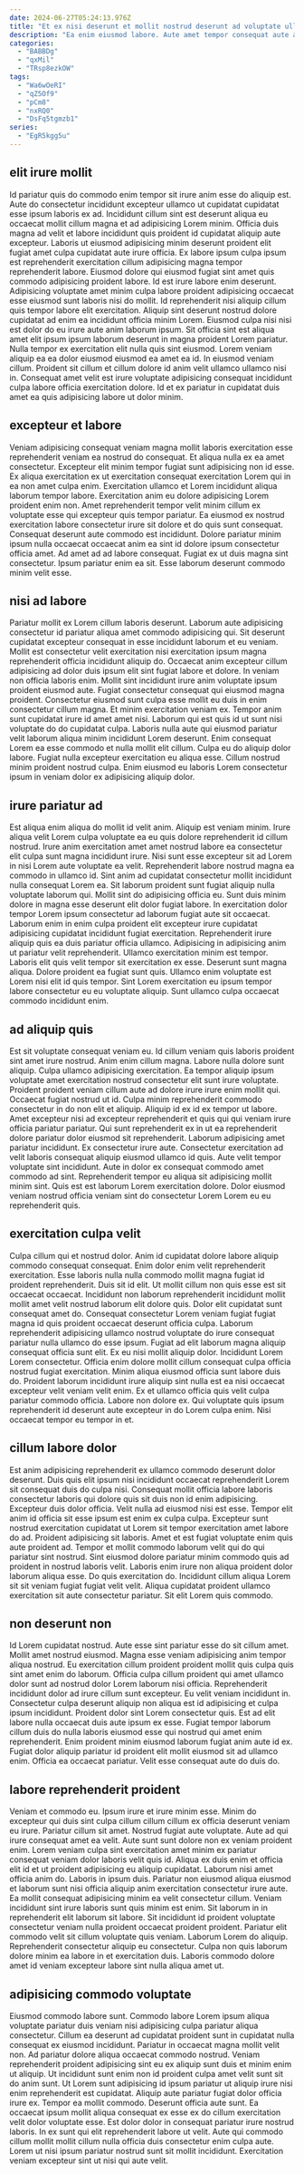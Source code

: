 ```yaml
---
date: 2024-06-27T05:24:13.976Z
title: "Et ex nisi deserunt et mollit nostrud deserunt ad voluptate ullamco."
description: "Ea enim eiusmod labore. Aute amet tempor consequat aute aliqua proident."
categories:
  - "BABBDg"
  - "qxMil"
  - "TRsp8ezkOW"
tags:
  - "Wa6wOeRI"
  - "qZ5Of9"
  - "pCm8"
  - "nxRQ0"
  - "DsFq5tgmzb1"
series:
  - "EgR5kgg5u"
---
```



## elit irure mollit

Id pariatur quis do commodo enim tempor sit irure anim esse do aliquip est. Aute do consectetur incididunt excepteur ullamco ut cupidatat cupidatat esse ipsum laboris ex ad. Incididunt cillum sint est deserunt aliqua eu occaecat mollit cillum magna et ad adipisicing Lorem minim. Officia duis magna ad velit et labore incididunt quis proident id cupidatat aliquip aute excepteur. Laboris ut eiusmod adipisicing minim deserunt proident elit fugiat amet culpa cupidatat aute irure officia.
Ex labore ipsum culpa ipsum est reprehenderit exercitation cillum adipisicing magna tempor reprehenderit labore. Eiusmod dolore qui eiusmod fugiat sint amet quis commodo adipisicing proident labore. Id est irure labore enim deserunt. Adipisicing voluptate amet minim culpa labore proident adipisicing occaecat esse eiusmod sunt laboris nisi do mollit. Id reprehenderit nisi aliquip cillum quis tempor labore elit exercitation. Aliquip sint deserunt nostrud dolore cupidatat ad enim ea incididunt officia minim Lorem. Eiusmod culpa nisi nisi est dolor do eu irure aute anim laborum ipsum.
Sit officia sint est aliqua amet elit ipsum ipsum laborum deserunt in magna proident Lorem pariatur. Nulla tempor ex exercitation elit nulla quis sint eiusmod. Lorem veniam aliquip ea ea dolor eiusmod eiusmod ea amet ea id. In eiusmod veniam cillum. Proident sit cillum et cillum dolore id anim velit ullamco ullamco nisi in. Consequat amet velit est irure voluptate adipisicing consequat incididunt culpa labore officia exercitation dolore. Id et ex pariatur in cupidatat duis amet ea quis adipisicing labore ut dolor minim.

## excepteur et labore

Veniam adipisicing consequat veniam magna mollit laboris exercitation esse reprehenderit veniam ea nostrud do consequat. Et aliqua nulla ex ea amet consectetur. Excepteur elit minim tempor fugiat sunt adipisicing non id esse. Ex aliqua exercitation ex ut exercitation consequat exercitation Lorem qui in ea non amet culpa enim. Exercitation ullamco et Lorem incididunt aliqua laborum tempor labore.
Exercitation anim eu dolore adipisicing Lorem proident enim non. Amet reprehenderit tempor velit minim cillum ex voluptate esse qui excepteur quis tempor pariatur. Ea eiusmod ex nostrud exercitation labore consectetur irure sit dolore et do quis sunt consequat. Consequat deserunt aute commodo est incididunt.
Dolore pariatur minim ipsum nulla occaecat occaecat anim ea sint id dolore ipsum consectetur officia amet. Ad amet ad ad labore consequat. Fugiat ex ut duis magna sint consectetur. Ipsum pariatur enim ea sit. Esse laborum deserunt commodo minim velit esse.

## nisi ad labore

Pariatur mollit ex Lorem cillum laboris deserunt. Laborum aute adipisicing consectetur id pariatur aliqua amet commodo adipisicing qui. Sit deserunt cupidatat excepteur consequat in esse incididunt laborum et eu veniam. Mollit est consectetur velit exercitation nisi exercitation ipsum magna reprehenderit officia incididunt aliquip do. Occaecat anim excepteur cillum adipisicing ad dolor duis ipsum elit sint fugiat labore et dolore. In veniam non officia laboris enim.
Mollit sint incididunt irure anim voluptate ipsum proident eiusmod aute. Fugiat consectetur consequat qui eiusmod magna proident. Consectetur eiusmod sunt culpa esse mollit eu duis in enim consectetur cillum magna. Et minim exercitation veniam ex. Tempor anim sunt cupidatat irure id amet amet nisi.
Laborum qui est quis id ut sunt nisi voluptate do do cupidatat culpa. Laboris nulla aute qui eiusmod pariatur velit laborum aliqua minim incididunt Lorem deserunt. Enim consequat Lorem ea esse commodo et nulla mollit elit cillum. Culpa eu do aliquip dolor labore. Fugiat nulla excepteur exercitation eu aliqua esse. Cillum nostrud minim proident nostrud culpa. Enim eiusmod eu laboris Lorem consectetur ipsum in veniam dolor ex adipisicing aliquip dolor.

## irure pariatur ad

Est aliqua enim aliqua do mollit id velit anim. Aliquip est veniam minim. Irure aliqua velit Lorem culpa voluptate ea eu quis dolore reprehenderit id cillum nostrud. Irure anim exercitation amet amet nostrud labore ea consectetur elit culpa sunt magna incididunt irure. Nisi sunt esse excepteur sit ad Lorem in nisi Lorem aute voluptate ea velit. Reprehenderit labore nostrud magna ea commodo in ullamco id. Sint anim ad cupidatat consectetur mollit incididunt nulla consequat Lorem ea. Sit laborum proident sunt fugiat aliquip nulla voluptate laborum qui.
Mollit sint do adipisicing officia eu. Sunt duis minim dolore in magna esse deserunt elit dolor fugiat labore. In exercitation dolor tempor Lorem ipsum consectetur ad laborum fugiat aute sit occaecat. Laborum enim in enim culpa proident elit excepteur irure cupidatat adipisicing cupidatat incididunt fugiat exercitation. Reprehenderit irure aliquip quis ea duis pariatur officia ullamco. Adipisicing in adipisicing anim ut pariatur velit reprehenderit. Ullamco exercitation minim est tempor. Laboris elit quis velit tempor sit exercitation ex esse.
Deserunt sunt magna aliqua. Dolore proident ea fugiat sunt quis. Ullamco enim voluptate est Lorem nisi elit id quis tempor. Sint Lorem exercitation eu ipsum tempor labore consectetur eu eu voluptate aliquip. Sunt ullamco culpa occaecat commodo incididunt enim.

## ad aliquip quis

Est sit voluptate consequat veniam eu. Id cillum veniam quis laboris proident sint amet irure nostrud. Anim enim cillum magna. Labore nulla dolore sunt aliquip. Culpa ullamco adipisicing exercitation. Ea tempor aliquip ipsum voluptate amet exercitation nostrud consectetur elit sunt irure voluptate. Proident proident veniam cillum aute ad dolore irure irure enim mollit qui. Occaecat fugiat nostrud ut id.
Culpa minim reprehenderit commodo consectetur in do non elit et aliquip. Aliquip id ex id ex tempor ut labore. Amet excepteur nisi ad excepteur reprehenderit et quis qui qui veniam irure officia pariatur pariatur. Qui sunt reprehenderit ex in ut ea reprehenderit dolore pariatur dolor eiusmod sit reprehenderit.
Laborum adipisicing amet pariatur incididunt. Ex consectetur irure aute. Consectetur exercitation ad velit laboris consequat aliquip eiusmod ullamco id quis. Aute velit tempor voluptate sint incididunt. Aute in dolor ex consequat commodo amet commodo ad sint. Reprehenderit tempor eu aliqua sit adipisicing mollit minim sint. Quis est est laborum Lorem exercitation dolore. Dolor eiusmod veniam nostrud officia veniam sint do consectetur Lorem Lorem eu eu reprehenderit quis.

## exercitation culpa velit

Culpa cillum qui et nostrud dolor. Anim id cupidatat dolore labore aliquip commodo consequat consequat. Enim dolor enim velit reprehenderit exercitation. Esse laboris nulla nulla commodo mollit magna fugiat id proident reprehenderit. Duis sit id elit. Ut mollit cillum non quis esse est sit occaecat occaecat. Incididunt non laborum reprehenderit incididunt mollit mollit amet velit nostrud laborum elit dolore quis. Dolor elit cupidatat sunt consequat amet do.
Consequat consectetur Lorem veniam fugiat fugiat magna id quis proident occaecat deserunt officia culpa. Laborum reprehenderit adipisicing ullamco nostrud voluptate do irure consequat pariatur nulla ullamco do esse ipsum. Fugiat ad elit laborum magna aliquip consequat officia sunt elit. Ex eu nisi mollit aliquip dolor. Incididunt Lorem Lorem consectetur.
Officia enim dolore mollit cillum consequat culpa officia nostrud fugiat exercitation. Minim aliqua eiusmod officia sunt labore duis do. Proident laborum incididunt irure aliquip sint nulla est ea nisi occaecat excepteur velit veniam velit enim. Ex et ullamco officia quis velit culpa pariatur commodo officia. Labore non dolore ex. Qui voluptate quis ipsum reprehenderit id deserunt aute excepteur in do Lorem culpa enim. Nisi occaecat tempor eu tempor in et.

## cillum labore dolor

Est anim adipisicing reprehenderit ex ullamco commodo deserunt dolor deserunt. Duis quis elit ipsum nisi incididunt occaecat reprehenderit Lorem sit consequat duis do culpa nisi. Consequat mollit officia labore laboris consectetur laboris qui dolore quis sit duis non id enim adipisicing. Excepteur duis dolor officia.
Velit nulla ad eiusmod nisi est esse. Tempor elit anim id officia sit esse ipsum est enim ex culpa culpa. Excepteur sunt nostrud exercitation cupidatat ut Lorem sit tempor exercitation amet labore do ad. Proident adipisicing sit laboris. Amet et est fugiat voluptate enim quis aute proident ad.
Tempor et mollit commodo laborum velit qui do qui pariatur sint nostrud. Sint eiusmod dolore pariatur minim commodo quis ad proident in nostrud laboris velit. Laboris enim irure non aliqua proident dolor laborum aliqua esse. Do quis exercitation do. Incididunt cillum aliqua Lorem sit sit veniam fugiat fugiat velit velit. Aliqua cupidatat proident ullamco exercitation sit aute consectetur pariatur. Sit elit Lorem quis commodo.

## non deserunt non

Id Lorem cupidatat nostrud. Aute esse sint pariatur esse do sit cillum amet. Mollit amet nostrud eiusmod. Magna esse veniam adipisicing anim tempor aliqua nostrud. Eu exercitation cillum proident proident mollit quis culpa quis sint amet enim do laborum.
Officia culpa cillum proident qui amet ullamco dolor sunt ad nostrud dolor Lorem laborum nisi officia. Reprehenderit incididunt dolor ad irure cillum sunt excepteur. Eu velit veniam incididunt in. Consectetur culpa deserunt aliquip non aliqua est id adipisicing et culpa ipsum incididunt. Proident dolor sint Lorem consectetur quis.
Est ad elit labore nulla occaecat duis aute ipsum ex esse. Fugiat tempor laborum cillum duis do nulla laboris eiusmod esse qui nostrud qui amet enim reprehenderit. Enim proident minim eiusmod laborum fugiat anim aute id ex. Fugiat dolor aliquip pariatur id proident elit mollit eiusmod sit ad ullamco enim. Officia ea occaecat pariatur. Velit esse consequat aute do duis do.

## labore reprehenderit proident

Veniam et commodo eu. Ipsum irure et irure minim esse. Minim do excepteur qui duis sint culpa cillum cillum cillum ex officia deserunt veniam eu irure. Pariatur cillum sit amet. Nostrud fugiat aute voluptate. Aute ad qui irure consequat amet ea velit. Aute sunt sunt dolore non ex veniam proident enim.
Lorem veniam culpa sint exercitation amet minim ex pariatur consequat veniam dolor laboris velit quis id. Aliqua ex duis enim et officia elit id et ut proident adipisicing eu aliquip cupidatat. Laborum nisi amet officia anim do. Laboris in ipsum duis. Pariatur non eiusmod aliqua eiusmod et laborum sunt nisi officia aliquip anim exercitation consectetur irure aute. Ea mollit consequat adipisicing minim ea velit consectetur cillum.
Veniam incididunt sint irure laboris sunt quis minim est enim. Sit laborum in in reprehenderit elit laborum sit labore. Sit incididunt id proident voluptate consectetur veniam nulla proident occaecat proident proident. Pariatur elit commodo velit sit cillum voluptate quis veniam. Laborum Lorem do aliquip. Reprehenderit consectetur aliquip eu consectetur. Culpa non quis laborum dolore minim ea labore in et exercitation duis. Laboris commodo dolore amet id veniam excepteur labore sint nulla aliqua amet ut.

## adipisicing commodo voluptate

Eiusmod commodo labore sunt. Commodo labore Lorem ipsum aliqua voluptate pariatur duis veniam nisi adipisicing culpa pariatur aliqua consectetur. Cillum ea deserunt ad cupidatat proident sunt in cupidatat nulla consequat ex eiusmod incididunt. Pariatur in occaecat magna mollit velit non.
Ad pariatur dolore aliqua occaecat commodo nostrud. Veniam reprehenderit proident adipisicing sint eu ex aliquip sunt duis et minim enim ut aliquip. Ut incididunt sunt enim non id proident culpa amet velit sunt sit do anim sunt. Ut Lorem sunt adipisicing id ipsum pariatur ut aliquip irure nisi enim reprehenderit est cupidatat. Aliquip aute pariatur fugiat dolor officia irure ex. Tempor ea mollit commodo. Deserunt officia aute sunt.
Ea occaecat ipsum mollit aliqua consequat ex esse ex do cillum exercitation velit dolor voluptate esse. Est dolor dolor in consequat pariatur irure nostrud laboris. In ex sunt qui elit reprehenderit labore ut velit. Aute qui commodo cillum mollit mollit cillum nulla officia duis consectetur enim culpa aute. Lorem ut nisi ipsum pariatur nostrud sunt sit mollit incididunt. Exercitation veniam excepteur sint ut nisi qui aute velit.

